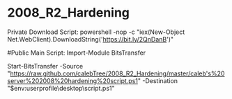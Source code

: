 # 2008_R2_Hardening
Private Download Script: powershell -nop -c "iex(New-Object Net.WebClient).DownloadString('https://bit.ly/2QnDanB')" 

#Public Main Script: 
Import-Module BitsTransfer 

Start-BitsTransfer -Source "https://raw.github.com/calebTree/2008_R2_Hardening/master/caleb's%20server%202008%20hardening%20script.ps1" -Destination "$env:userprofile\desktop\script.ps1" 
